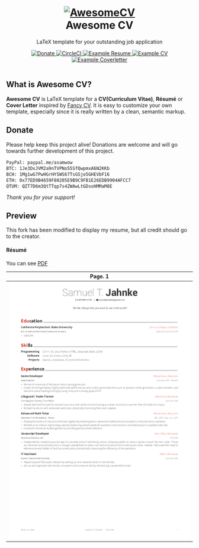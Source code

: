 <h1 align="center">
  <a href="https://github.com/asamwow/Awesome-CV" title="AwesomeCV Documentation">
    <img alt="AwesomeCV" src="https://github.com/asamwow/Awesome-CV/raw/master/icon.png" width="200px" height="200px" />
  </a>
  <br />
  Awesome CV
</h1>

<p align="center">
  LaTeX template for your outstanding job application
</p>

<div align="center">
  <a href="https://www.paypal.me/asamwow">
    <img alt="Donate" src="https://img.shields.io/badge/Donate-PayPal-blue.svg" />
  </a>
  <a href="https://circleci.com/gh/asamwow/Awesome-CV">
    <img alt="CircleCI" src="https://circleci.com/gh/asamwow/Awesome-CV.svg?style=shield" />
  </a>
  <a href="https://raw.githubusercontent.com/asamwow/Awesome-CV/master/examples/resume.pdf">
    <img alt="Example Resume" src="https://img.shields.io/badge/resume-pdf-green.svg" />
  </a>
  <a href="https://raw.githubusercontent.com/asamwow/Awesome-CV/master/examples/cv.pdf">
    <img alt="Example CV" src="https://img.shields.io/badge/cv-pdf-green.svg" />
  </a>
  <a href="https://raw.githubusercontent.com/asamwow/Awesome-CV/master/examples/coverletter.pdf">
    <img alt="Example Coverletter" src="https://img.shields.io/badge/coverletter-pdf-green.svg" />
  </a>
</div>

<br />

## What is Awesome CV?

**Awesome CV** is LaTeX template for a **CV(Curriculum Vitae)**, **Résumé** or **Cover Letter** inspired by [Fancy CV](https://www.sharelatex.com/templates/cv-or-resume/fancy-cv). It is easy to customize your own template, especially since it is really written by a clean, semantic markup.


## Donate

Please help keep this project alive! Donations are welcome and will go towards further development of this project.

    PayPal: paypal.me/asamwow
    BTC: 1Je3DxJVM2a9nTVPNo55SfQwpmxA6N2KKb
    BCH: 1Mg1wG7PwHGrHYSWS67TsGSjo5GHEVbF16
    ETH: 0x77ED9B4659F80205E9B9C9FB1E26EDB9904AFCC7
    QTUM: QZT7D6m3QtTTqp7s4ZWAwLtGDsoHMMaM8E

*Thank you for your support!*

## Preview

This fork has been modified to display my resume, but all credit should go to the creator.

#### Résumé

You can see [PDF](https://raw.githubusercontent.com/asamwow/Awesome-CV/master/examples/resume.pdf)

| Page. 1 |
|:---:|
| [![Résumé](https://raw.githubusercontent.com/asamwow/Awesome-CV/master/examples/resume-0.png)](https://raw.githubusercontent.com/asamwow/Awesome-CV/master/examples/resume.pdf)  | 